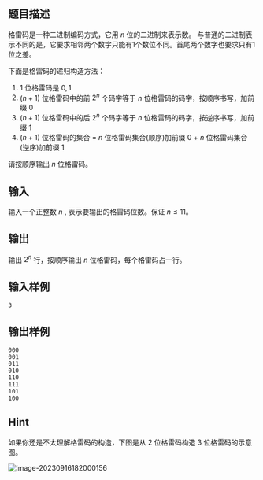 ## 题目描述

格雷码是一种二进制编码方式，它用 $n$ 位的二进制来表示数。
与普通的二进制表示不同的是，它要求相邻两个数字只能有$1$个数位不同。首尾两个数字也要求只有$1$位之差。

下面是格雷码的递归构造方法：

1. $1$ 位格雷码是 $0,1$
2. $(n+1)$ 位格雷码中的前 $2^n$ 个码字等于 $n$ 位格雷码的码字，按顺序书写，加前缀 $0$
3. $(n+1)$ 位格雷码中的后 $2^n$ 个码字等于 $n$ 位格雷码的码字，按逆序书写，加前缀 $1$
4. $(n+1)$ 位格雷码的集合 $=$ $n$ 位格雷码集合(顺序)加前缀 $0$ + $n$ 位格雷码集合(逆序)加前缀 $1$

请按顺序输出 $n$ 位格雷码。

## 输入

输入一个正整数 $n$ , 表示要输出的格雷码位数。保证 $n\leq 11$。

## 输出

输出 $2^{n}$ 行，按顺序输出 $n$ 位格雷码，每个格雷码占一行。

## 输入样例

    3

## 输出样例

    000
    001
    011
    010
    110
    111
    101
    100

## Hint

如果你还是不太理解格雷码的构造，下图是从 $2$ 位格雷码构造 $3$ 位格雷码的示意图。

![image-20230916182000156](http://cos.pansis.club/202309161820224.png/abc123)

